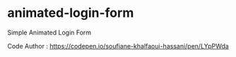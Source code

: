 # animated-login-form

Simple Animated Login Form 

Code Author :
https://codepen.io/soufiane-khalfaoui-hassani/pen/LYpPWda
